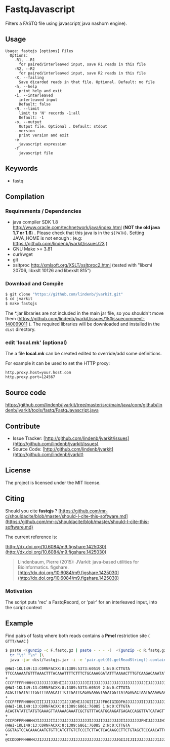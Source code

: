 # FastqJavascript

Filters a FASTQ file using javascript( java nashorn engine). 


## Usage

```
Usage: fastqjs [options] Files
  Options:
    -R1, --R1
      for paired/interleaved input, save R1 reads in this file
    -R2, --R2
      for paired/interleaved input, save R2 reads in this file
    -X, --failing
      Save dicarded reads in that file. Optional. Default: no file
    -h, --help
      print help and exit
    -i, --interleaved
      interleaved input
      Default: false
    -N, --limit
      limit to 'N' records -1:all
      Default: -1
    -o, --output
      Output file. Optional . Default: stdout
    --version
      print version and exit
    -e
      javascript expression
    -f
      javascript file

```


## Keywords

 * fastq


## Compilation

### Requirements / Dependencies

* java compiler SDK 1.8 http://www.oracle.com/technetwork/java/index.html (**NOT the old java 1.7 or 1.6**) . Please check that this java is in the `${PATH}`. Setting JAVA_HOME is not enough : (e.g: https://github.com/lindenb/jvarkit/issues/23 )
* GNU Make >= 3.81
* curl/wget
* git
* xsltproc http://xmlsoft.org/XSLT/xsltproc2.html (tested with "libxml 20706, libxslt 10126 and libexslt 815")


### Download and Compile

```bash
$ git clone "https://github.com/lindenb/jvarkit.git"
$ cd jvarkit
$ make fastqjs
```

The *.jar libraries are not included in the main jar file, so you shouldn't move them (https://github.com/lindenb/jvarkit/issues/15#issuecomment-140099011 ).
The required libraries will be downloaded and installed in the `dist` directory.

### edit 'local.mk' (optional)

The a file **local.mk** can be created edited to override/add some definitions.

For example it can be used to set the HTTP proxy:

```
http.proxy.host=your.host.com
http.proxy.port=124567
```
## Source code 

[https://github.com/lindenb/jvarkit/tree/master/src/main/java/com/github/lindenb/jvarkit/tools/fastq/FastqJavascript.java
](https://github.com/lindenb/jvarkit/tree/master/src/main/java/com/github/lindenb/jvarkit/tools/fastq/FastqJavascript.java
)
## Contribute

- Issue Tracker: [http://github.com/lindenb/jvarkit/issues](http://github.com/lindenb/jvarkit/issues)
- Source Code: [http://github.com/lindenb/jvarkit](http://github.com/lindenb/jvarkit)

## License

The project is licensed under the MIT license.

## Citing

Should you cite **fastqjs** ? [https://github.com/mr-c/shouldacite/blob/master/should-I-cite-this-software.md](https://github.com/mr-c/shouldacite/blob/master/should-I-cite-this-software.md)

The current reference is:

[http://dx.doi.org/10.6084/m9.figshare.1425030](http://dx.doi.org/10.6084/m9.figshare.1425030)

> Lindenbaum, Pierre (2015): JVarkit: java-based utilities for Bioinformatics. figshare.
> [http://dx.doi.org/10.6084/m9.figshare.1425030](http://dx.doi.org/10.6084/m9.figshare.1425030)





### Motivation


The script puts 'rec' a FastqRecord, or 'pair' for an interleaved input, into the script context 



## Example

Find pairs of fastq where both reads contains a **PmeI** restriction site ( `GTTT/AAAC` )

```bash
$ paste <(gunzip -c F.fastq.gz | paste - - - -)  <(gunzip -c R.fastq.gz | paste - - - -) |\
  tr "\t" "\n" |\
  java -jar dist/fastqjs.jar -i -e 'pair.get(0).getReadString().contains("GTTTAAAC") && pair.get(1).getReadString().contains("GTTTAAAC") '

@HWI-1KL149:13:C0RNFACXX:8:1309:5373:60519 1:N:0:CTTGTA
TTCCAAAAATGTTTAAACTTTACAAATTTTCTTTCTGCAAAGGATATTTAAAACTTTGTCAAGACAAATATAAAAGTCTGTTCTTTTCATTAGTCTCTATA
+
CCCFFFFFHHHHHJJJJJJJJJBHIIJJJJJJJJJJIJIJJJJJJJJJJJJJJJJJJJJJJJIJJJJJJJJIJJIFEHIJHIJHHHHHHHFFFFFFFEEDE
@HWI-1KL149:13:C0RNFACXX:8:1309:5373:60519 2:N:0:CTTGTA
ACGCTTGATATTTGGTTTAAACATTTCTTGATTCAGAGAAGGTAGATGGTTATAGAGACTAATGAAAAGAACAGACTTTTATATTTGTCTTGACAAAGTTT
+
CCCFFFFFHHHHHJIIIJJIJJJJJIJJJJEHIJJJGIIIJJ?FHGIGIDDFHJJJJJJJIIJJIJJJJJJJJJIJHHHHHHHFFFFFFFEEEEEEDDDDC
@HWI-1KL149:13:C0RNFACXX:8:1309:6861:76085 1:N:0:CTTGTA
ACAGTATATCTATGTGAAAGTTAAAAAGAAATCGCTGTTTAGATGGAAGATGAGACCAGGTTATCATAGTTTTAGAAGAGGAGTTTAAACTTCATGCAGTG
+
CCCFDFFFHHHHHJIJJJJJIIJJJJJJJJJJJJJJJIJJJJIJJJJJJJJIIJJJJJJJFHIJJJJJJHIIJIJJHHHHHFFFFEEEEEEEDDEDDDDDD
@HWI-1KL149:13:C0RNFACXX:8:1309:6861:76085 2:N:0:CTTGTA
GGGTAGTCCACAAACAATGTGTTCATGTTGTCTCCCTCTTACTCACAAGCCTTCTGTAGCTCCCAACATTCACTGCATGAAGTTTAAACTCCTCTTCTAAA
+
@CCDDDFFHHHHHJJIJJJIJJJJJJJJJJIJJJJJJJJJJJJJJJJJJJGIIJIJIIJJJJJJJJJIJJJIJJHHHHHHFFFFFFCEEEEEEDDDDDDED

```



